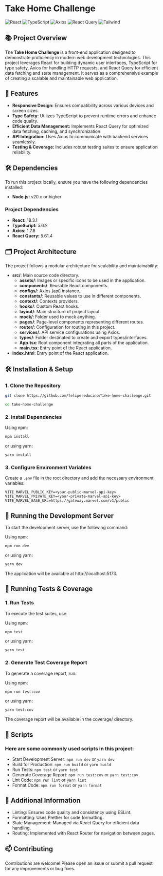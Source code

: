 # Take Home Challenge

![React](https://img.shields.io/badge/React-18.3.1-blue)
![TypeScript](https://img.shields.io/badge/TypeScript-5.6.2-darkblue)
![Axios](https://img.shields.io/badge/Axios-1.7.8-yellow)
![React Query](https://img.shields.io/badge/React%20Query-5.61.4-orange)
![Tailwind](https://img.shields.io/badge/Tailwind-3.4.15-aqua)

## 📚 Project Overview

The **Take Home Challenge** is a front-end application designed to demonstrate proficiency in modern web development technologies. This project leverages React for building dynamic user interfaces, TypeScript for type safety, Axios for handling HTTP requests, and React Query for efficient data fetching and state management. It serves as a comprehensive example of creating a scalable and maintainable web application.

## 🚀 Features

- **Responsive Design:** Ensures compatibility across various devices and screen sizes.
- **Type Safety:** Utilizes TypeScript to prevent runtime errors and enhance code quality.
- **Efficient Data Management:** Implements React Query for optimized data fetching, caching, and synchronization.
- **API Integration:** Uses Axios to communicate with backend services seamlessly.
- **Testing & Coverage:** Includes robust testing suites to ensure application reliability.

## 🛠️ Dependencies

To run this project locally, ensure you have the following dependencies installed:

- **Node.js:** v20.x or higher

### Project Dependencies

- **React:** 18.3.1
- **TypeScript:** 5.6.2
- **Axios:** 1.7.8
- **React Query:** 5.61.4

## 🗂️ Project Architecture

The project follows a modular architecture for scalability and maintainability:

- **src/**: Main source code directory.
  - **assets/**: Images or specific icons to be used in the application.
  - **components/**: Reusable React components.
  - **configs/**: Axios (api) instance.
  - **constants/**: Reusable values to use in different components.
  - **context/**: Contexts providers.
  - **hooks/**: Custom React hooks.
  - **layout/**: Main structure of project layout.
  - **mock/**: Folder used to mock anything.
  - **pages/**: Page-level components representing different routes.
  - **router/**: Configuration for routing in this project.
  - **services/**: API service configurations using Axios.
  - **types/**: Folder destinated to create and export types/interfaces.
  - **App.tsx**: Root component integrating all parts of the application.
  - **main.tsx**: Entry point of the React application.
- **index.html**: Entry point of the React application.

## 🛠️ Installation & Setup

### 1. Clone the Repository

```bash
git clone https://github.com/felipereducino/take-home-challenge.git

cd take-home-challenge
```

### 2. Install Dependencies

Using npm:

```bash
npm install
```

or using yarn:

```bash
yarn install
```

### 3. Configure Environment Variables

Create a `.env` file in the root directory and add the necessary environment variables:

```
VITE_MARVEL_PUBLIC_KEY=<your-public-marvel-api-key>
VITE_MARVEL_PRIVATE_KEY=<your-private-marvel-api-key>
VITE_MARVEL_BASE_URL=https://gateway.marvel.com/v1/public
```

## 🚀 Running the Development Server

To start the development server, use the following command:

Using npm:

```bash
npm run dev
```

or using yarn:

```bash
yarn dev
```

The application will be available at http://localhost:5173.

## 🧪 Running Tests & Coverage

### 1. Run Tests

To execute the test suites, use:

Using npm:

```bash
npm test
```

or using yarn:

```bash
yarn test
```

### 2. Generate Test Coverage Report

To generate a coverage report, run:

Using npm:

```bash
npm run test:cov
```

or using yarn:

```bash
yarn test:cov
```

The coverage report will be available in the coverage/ directory.

## 📄 Scripts

### Here are some commonly used scripts in this project:

- Start Development Server: `npm run dev` or `yarn dev`
- Build for Production: `npm run build` or `yarn build`
- Run Tests: `npm test` or `yarn test`
- Generate Coverage Report: `npm run test:cov` or `yarn test:cov`
- Lint Code: `npm run lint` or `yarn lint`
- Format Code: `npm run format` or `yarn format`

## 🧩 Additional Information

- Linting: Ensures code quality and consistency using ESLint.
- Formatting: Uses Prettier for code formatting.
- State Management: Managed via React Query for efficient data handling.
- Routing: Implemented with React Router for navigation between pages.

## 📫 Contributing

Contributions are welcome! Please open an issue or submit a pull request for any improvements or bug fixes.
